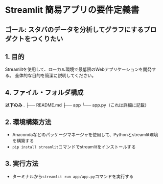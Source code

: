 # Streamlit 簡易アプリの要件定義書

## ゴール: スタバのデータを分析してグラフにするプロダクトをつくりたい

## 1. 目的
Streamlitを使用して、ローカル環境で最低限のWebアプリケーションを開発する。
全体的な目的を簡潔に説明してください。

## 4. ファイル・フォルダ構成
**以下のみ**
.
├── README.md
├── app
    └── app.py（これは詳細に記載）


## 2. 環境構築方法
- Anacondaなどのパッケージマネージャを使用して、Pythonとstreamlit環境を構築する
- `pip install streamlit`コマンドでstreamlitをインストールする

## 3. 実行方法
- ターミナルから`streamlit run app/app.py`コマンドを実行する
